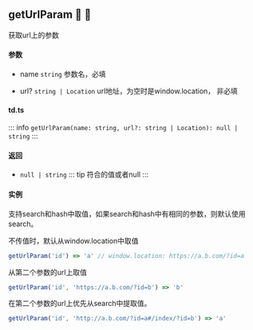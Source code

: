 ## getUrlParam :tada: :100: 
获取url上的参数
#### 参数 
- name `string` 参数名，必填
 
- url? `string | Location` url地址，为空时是window.location， 非必填
 
#### td.ts
::: info
`getUrlParam(name: string, url?: string | Location): null | string`
:::
#### 返回 
- `null | string` 
::: tip
符合的值或者null
:::
#### 实例 
支持search和hash中取值，如果search和hash中有相同的参数，则默认使用search。

不传值时，默认从window.location中取值


```ts
getUrlParam('id') => 'a' // window.location: https://a.b.com/?id=a
```
从第二个参数的url上取值


```ts
getUrlParam('id', 'https://a.b.com/?id=b') => 'b'
```
在第二个参数的url上优先从search中提取值。


```ts
getUrlParam('id', 'http://a.b.com/?id=a#/index/?id=b') => 'a'
```
